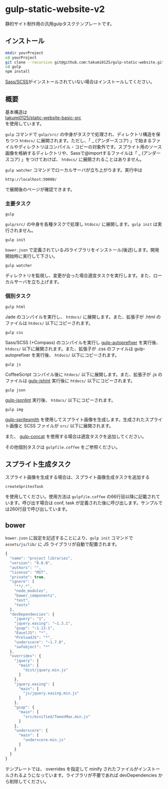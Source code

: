 gulp-static-website-v2
===============================

静的サイト制作用の汎用gulpタスクテンプレートです。

## インストール
```bash
mkdir yourProject
cd yourProject
git clone --recursive git@github.com:takumi0125/gulp-static-website.git .
cd gulp
npm install
```
<a href="http://sass-lang.com/" target="_blank">Sass/SCSS</a>がインストールされていない場合はインストールしてください。

## 概要

基本構造は  
<a href="https://github.com/takumi0125/static-website-basic-src" target="_blank">takumi0125/static-website-basic-src</a>  
を使用しています。


`gulp` コマンドで `gulp/src/` の中身がタスクで処理され、ディレクトリ構造を保ちつつ `htdocs/` に展開されます。ただし、「 _ (アンダースコア) 」で始まるファイルやディレクトリはコンパイル・コピーの対象外です。スプライト用のソース画像を格納するディレクトリや、Sassで@importするファイルは「 _ (アンダースコア) 」をつけておけば、 `htdocs/` に展開されることはありません。

`gulp watcher` コマンドでローカルサーバが立ち上がります。実行中は
```
http://localhost:50000/
```
で展開後のページが確認できます。


### 主要タスク

```
gulp
```
`gulp/src/` の中身を各種タスクで処理し `htdocs/` に展開します。`gulp init` は実行されません。

```
gulp init
```
`bower.json` で定義されているJSライブラリをインストール(後述)します。開発開始時に実行して下さい。

```
gulp watcher
```
ディレクトリを監視し、変更が会った場合適宜タスクを実行します。また、ローカルサーバを立ち上げます。


### 個別タスク

```
gulp html
```
Jade のコンパイルを実行し、 `htdocs/` に展開します。また、拡張子が .html のファイルは `htdocs/` 以下にコピーされます。

```
gulp css
```
Sass/SCSS (+Compass) のコンパイルを実行し <a href="https://github.com/sindresorhus/gulp-autoprefixer" target="_blank">gulp-autoprefixer</a> を実行後、 `htdocs/` 以下に展開されます。また、拡張子が .css のファイルは gulp-autoprefixer を実行後、 `htdocs/` 以下にコピーされます。

```
gulp js
```
CoffeeScript コンパイル後に `htdocs/` 以下に展開します。また、拡張子が .js のファイルは <a href="https://github.com/spenceralger/gulp-jshint" target="_blank">gulp-jshint</a> 実行後に `htdocs/` 以下にコピーされます。

```
gulp json
```
<a href="https://github.com/rogeriopvl/gulp-jsonlint" target="_blank">gulp-jsonlint</a> 実行後、 `htdocs/` 以下にコピーされます。

```
gulp img
```
<a href="https://github.com/twolfson/gulp.spritesmith" target="_blank">gulp-spritesmith</a> を使用してスプライト画像を生成します。生成されたスプライト画像と SCSS ファイルが `src/` 以下に展開されます。

また、 <a href="https://github.com/wearefractal/gulp-concat" target="_blank">gulp-concat</a> を使用する場合は適宜タスクを追加してください。


その他個別タスクは `gulpfile.coffee` をご参照ください。


## スプライト生成タスク

スプライト画像を生成する場合は、スプライト画像生成タスクを追加する
```
createSpritesTask
```
を使用してください。使用方法は `gulpfile.coffee` の66行目以降に記載されています。呼び出す場合は conf, task が定義された後に呼び出します。サンプルでは260行目で呼び出しています。



## bower

`bower.json` に設定を記述することにより、`gulp init` コマンドで `assets/js/lib/` に JS ライブラリが自動で配置されます。

```js
{
  "name": "project libraries",
  "version": "0.0.0",
  "authors": "",
  "license": "MIT",
  "private": true,
  "ignore": [
    "**/.*",
    "node_modules",
    "bower_components",
    "test",
    "tests"
  ],
  "devDependencies": {
    "jquery": "1",
    "jquery.easing": "~1.3.1",
    "gsap": "~1.13.1",
    "EaselJS": "*",
    "PreloadJS": "*",
    "underscore": "~1.7.0",
    "swfobject": "*"
  },
  "overrides": {
    "jquery": {
      "main": [
        "dist/jquery.min.js"
      ]
    },
    "jquery.easing": {
      "main": [
        "js/jquery.easing.min.js"
      ]
    },
    "gsap": {
      "main": [
        "src/minified/TweenMax.min.js"
      ]
    },
    "underscore": {
      "main": [
        "underscore-min.js"
      ]
    }
  }
}

```

テンプレートでは、 overrides を指定して minify されたファイルがインストールされるようになっています。ライブラリが不要であれば devDependencies から削除してください。
